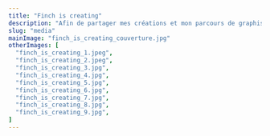 ```yaml
---
title: "Finch is creating"
description: "Afin de partager mes créations et mon parcours de graphiste freelance, j'ai décidé de créer ce compte Instagram, que j'ai voulu à mon image : très coloré."
slug: "media"
mainImage: "finch_is_creating_couverture.jpg"
otherImages: [
  "finch_is_creating_1.jpeg",
  "finch_is_creating_2.jpeg",
  "finch_is_creating_3.jpg",
  "finch_is_creating_4.jpg",
  "finch_is_creating_5.jpg",
  "finch_is_creating_6.jpg",
  "finch_is_creating_7.jpg",
  "finch_is_creating_8.jpg",
  "finch_is_creating_9.jpg",
]
---
```

